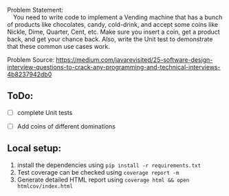 </strong>Problem Statement</strong>:         
    &emsp;You need to write code to implement a Vending machine that
    has a bunch of products like chocolates, candy, cold-drink, and accept some
    coins like Nickle, Dime, Quarter, Cent, etc. Make sure you insert a coin,
    get a product back, and get your chance back. Also, write the Unit test to
    demonstrate that these common use cases work.

Problem Source: https://medium.com/javarevisited/25-software-design-interview-questions-to-crack-any-programming-and-technical-interviews-4b8237942db0


## ToDo:
- [ ] complete Unit tests
- [ ] Add coins of different dominations

       
## Local setup:
1. install the dependencies using `pip install -r requirements.txt`
2. Test coverage can be checked using `coverage report -m`
3. Generate detailed HTML report using `coverage html && open htmlcov/index.html`